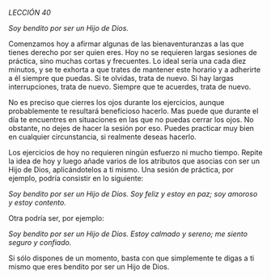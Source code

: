 *LECCIÓN 40*

*Soy bendito por ser un Hijo de Dios.*

Comenzamos hoy a afirmar algunas de las bienaventuranzas a las que tienes derecho por ser quien eres. Hoy no se requieren largas sesiones de práctica, sino muchas cortas y frecuentes. Lo ideal sería una cada diez minutos, y se te exhorta a que trates de mantener este horario y a adherirte a él siempre que puedas. Si te olvidas, trata de nuevo. Si hay largas interrupciones, trata de nuevo. Siempre que te acuerdes, trata de nuevo.

No es preciso que cierres los ojos durante los ejercicios, aunque probablemente te resultará beneficioso hacerlo. Mas puede que durante el día te encuentres en situaciones en las que no puedas cerrar los ojos. No obstante, no dejes de hacer la sesión por eso. Puedes practicar muy bien en cualquier circunstancia, si realmente deseas hacerlo.

Los ejercicios de hoy no requieren ningún esfuerzo ni mucho tiempo. Repite la idea de hoy y luego añade varios de los atributos que asocias con ser un Hijo de Dios, aplicándotelos a ti mismo. Una sesión de práctica, por ejemplo, podría consistir en lo siguiente:

_Soy bendito por ser un Hijo de Dios._
_Soy feliz y estoy en paz; soy amoroso y estoy contento._

Otra podría ser, por ejemplo:

_Soy bendito por ser un Hijo de Dios._
_Estoy calmado y sereno; me siento seguro y confiado._

Si sólo dispones de un momento, basta con que simplemente te digas a ti mismo que eres bendito por ser un Hijo de Dios.